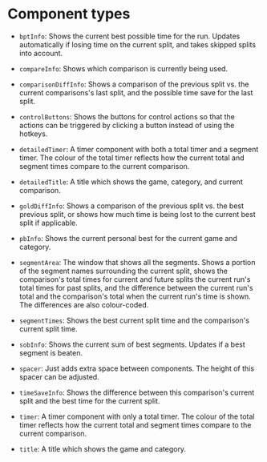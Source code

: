 # Component types

 - `bptInfo`: Shows the current best possible time for the run.
   Updates automatically if losing time on the current split, and
   takes skipped splits into account.

 - `compareInfo`: Shows which comparison is currently being used.

 - `comparisonDiffInfo`: Shows a comparison of the previous split
   vs. the current comparisons's last split, and the possible time
   save for the last split.

 - `controlButtons`: Shows the buttons for control actions so that
   the actions can be triggered by clicking a button instead of
   using the hotkeys.

 - `detailedTimer`: A timer component with both a total timer and a
   segment timer. The colour of the total timer reflects how the
   current total and segment times compare to the current
   comparison.
 
 - `detailedTitle`: A title which shows the game, category, and
   current comparison.

 - `goldDiffInfo`: Shows a comparison of the previous split vs. the best
   previous split, or shows how much time is being lost to the
   current best split if applicable.
 
 - `pbInfo`: Shows the current personal best for the current game and
   category.
 
 - `segmentArea`: The window that shows all the segments. Shows a
   portion of the segment names surrounding the current split,
   shows the comparison's total times for current and future
   splits the current run's total times for past splits, and the
   difference between the current run's total and the comparison's
   total when the current run's time is shown. The differences are
   also colour-coded.
 
 - `segmentTimes`: Shows the best current split time and the
   comparison's current split time.
 
 - `sobInfo`: Shows the current sum of best segments. Updates if a
   best segment is beaten.
 
 - `spacer`: Just adds extra space between components. The height of
   this spacer can be adjusted.
 
 - `timeSaveInfo`: Shows the difference between this comparison's
   current split and the best time for the current split.
 
 - `timer`: A timer component with only a total timer. 
   The colour of the total timer reflects how the
   current total and segment times compare to the current
   comparison.

 - `title`: A title which shows the game and category.
